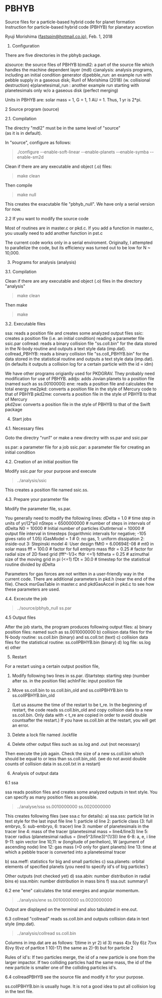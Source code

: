 # PBHYB
Source files for a particle-based hybrid code for planet formation 
Instruction for particle-based hybrid code (PBHYB) for planetary accretion 

Ryuji Morishima (fastspin@hotmail.co.jp),
Feb. 1, 2018

1. Configuration

There are five directories in the pbhyb package.

a)source:   the source files of PBHYB
b)mdl2:     a part of the source file which handles 
            the machine dependent layer (mdl)
c)analysis: analysis programs, including 
            an initial condition generator
d)pebble_run: an example run with pebble supply in a gaseous disk; Run1 of Morishima (2018) (w. collisional destruction)
e)planetesimal_run : another example run starting with planetesimals only w/o a gaseous disk (perfect merging)

Units in PBHYB are: solar mass = 1, G = 1, 1 AU = 1.
Thus, 1 yr is 2*pi.


2 Source program (source)

2.1. Compilation

The directry "mdl2" must be in the same level of "source"  
(as it is in default). 

In "source", configure as follows:
 
>./configure --enable-soft-linear --enable-planets --enable-symba --enable-sm2d
  
Clean if there are any executable and object (.o) files: 

> make clean
  
Then compile  
  
> make null   
  
This creates the exacutable file "pbhyb_null".
We have only a serial version for now.

2.2 If you want to modify the source code

Most of routines are in master.c or pkd.c.
If you add a function in master.c,
you usually need to add another function in pst.c

The current code works only in a serial enviroment.
Originally, I attempted to parallelize the code, but its efficiency
was turned out to be low for N ~ 10,000. 

3. Programs for analysis (analysis)

3.1. Compilation

Clean if there are any executable and object (.o) files
in the directory "analysis"
 
> make clean 
  
Then make

> make 

3.2. Executable files

ssa:      reads a position file and creates some analyzed output files
ssic:     creates a position file (i.e. an initial condition) reading 
	  a parameter file ssic.par
collread: reads a binary collision file "ss.coll.bin" for the data 
	  stored in the N-body routine and outputs a text style data (imp.dat).  
collread_PBHYB: reads a binary collision file "ss.coll_PBHYB.bin" for the data 
	  stored in the statistical routine and outputs a text style data (imp.dat).  
	  (in defaults it outputs a collision log for a certain particle with the id = idm)


We have other programs origianlly used for PKDGRAV.
They probably need modification for use of PBHYB.
addjs:    adds Jovian planets to a position file (named such as ss.00100000)
ene:      reads a position file and calculates the total energy
me2pkd:   converts a position file in the style of Mercury code to
	  that of PBHYB 
pkd2me:   converts a position file in the style of PBHYB
	  to that of Mercury  
pkd2sw:   converts a position file in the style of PBHYB
	  to that of the Swift package 

4. Start jobs  

4.1. Necessary files

Goto the directry "run1" or make a new directry 
with ss.par and ssic.par 

ss.par: a parameter file for a job 
ssic.par: a parameter file for creating an initial condition

4.2. Creation of an initial position file 

Modify ssic.par for your purpose and execute 
 
> ../analysis/ssic
  
This creates a position file named ssic.ss.

4.3. Prepare your parameter file

Modify the parameter file, ss.par.

You generally need to modify the following lines:
dDelta		= 1.0	        # time step in units of yr/(2*pi) 
nSteps		= 6500000000     # number of steps in intervals of dDelta
N0		= 10000		# Initial number of particles
iOutInterval	= 10000  	# output file interval in timesteps (logarithmic intervals for negative; -105 gives ratio of 1.05)
iGasModel       = 1            # 0: no gas, 1: uniform dissipation 2: inside-out 3: Stepinski model 4: User design
fMt0            = 6.00694E-08  # mt0 in solar mass
fff             = 100.0        # factor for full embyro mass
ffdr            = 0.25         # factor for radial size of 2D fixed grid (fff^-1/3< ffdr <=1)
fdtheta         = 0.25         # azimuthal size of the moving grid in pi (<=1)
fDt             = 30.0         # timestep for the statistical routine divided by dDelta

Parameters for gas forces are not written in a user-friendly way in
the current code.  There are additional parameters in pkd.h 
(near the end of the file). Check msrGasTable in master.c and 
pkdGasAccel in pkd.c to see how these parameters are used. 

4.4. Excecute the job 

> ../source/pbhyb_null ss.par

4.5 Output files

After the job starts, the program produces following output files:
a) binary position files: named such as ss.0010000000 
b) collision data files for the N-body routine: ss.coll.bin (binary) and ss.coll.txt (text)
c) collision data files for the statistical routine: ss.collPBHYB.bin (binary) 
d) log file: ss.log  
e) other 

5. Restart

For a restart using a certain output position file,
1) Modify following two lines in ss.par.
   iStartstep: starting step (number after ss. in the position file)
   achInFile: input position file
2) Move ss.coll.bin to ss.coll.bin_old and ss.collPBHYB.bin to ss.collPBHYB.bin_old

   (Let us assume the time of the restart to be t_re. In the beginning of restart, 
   the code reads ss.coll.bin_old and copy collision data to a new ss.coll.bin.
   Only data with < t_re are copied in order to avoid double countsafter the restart.)
   If you have ss.coll.bin at the restart, you will get an error. 
3) Delete a lock file named .lockfile
4) Delete other output files such as ss.log and .out (not necessary)

Then execute the job again. Check the size of a new ss.coll.bin which should be 
equal to or less than ss.coll.bin_old. 
(we do not avoid double counts of collision data in ss.coll.txt in a restart)

6. Analysis of output data

6.1 ssa

ssa reads position files and creates some analyzed outputs in text style. 
You can specify as many position files as possible.

> ../analyse/ssa ss.0010000000 ss.0020000000
  
This creates following files (see ssa.c for details):
a) ssa.sss: particle list in text style for the last input file
line 1: particle id
line 2: particle class (3: full embryo, 5: sub-embryo, 6: tracer)
line 3: number of planetesimals in the tracer
line 4: mass of the tracer (planetesimal mass = line4/line3)
line 5: tracer radius (planetesimal radius = (line5^3/line3)^(1/3))
line 6-8: a, e, i
line 9-11: spin vector 
line 10,11: w (longitude of perihelion), W (argument of ascending node) 
line 12: gas mass (>0 only for giant planets)
line 13: time at which a pebble tracer is converted into a planetesimal tracer
    
b) ssa.meff: statistics for big and small particles
c) ssa.planets: orbital elements of specified planets 
                      (you need to specify id's of big particles')

Other outputs (not checked yet)
d) ssa.abin: number distribution in radial bins 
e) ssa.mbin: number distribution in mass bins 
f) ssa.out: summary1

6.2 ene
"ene" calculates the total energies and angular momentum. 

> ../analysis/ene ss.0010000000 ss.0020000000

Output are displayed on the terminal and also tabulated in ene.out.

6.3 collread 
"collread" reads ss.coll.bin and outputs collision data in text style (imp.dat).

> ../analysis/collread ss.coll.bin
 
Columns in imp.dat are as follows:
1)time in yr 
2) id 3) mass 4)x 5)y 6)z 7)vx 8)vy 9)vz of partlce 1
10)-17) the same as  2)-9) but for particle 2 

Rules of id's:
If two particles merge, the id of a new particle is one 
from the larger impactor. If two colliding particles had 
the same mass, the id of the new particle is smaller one 
of the colliding particles id's. 
  
6.4 collreadPBHYB
see the source file and modify it for your purpose.

ss.collPBHYB.bin is usually huge. It is not a good idea 
to put all collision log in the text file.
 



 


